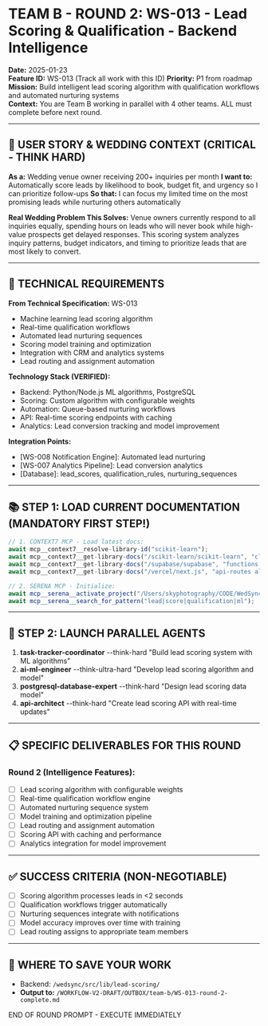 # TEAM B - ROUND 2: WS-013 - Lead Scoring & Qualification - Backend Intelligence

**Date:** 2025-01-23  
**Feature ID:** WS-013 (Track all work with this ID)
**Priority:** P1 from roadmap  
**Mission:** Build intelligent lead scoring algorithm with qualification workflows and automated nurturing systems  
**Context:** You are Team B working in parallel with 4 other teams. ALL must complete before next round.

---

## 🎯 USER STORY & WEDDING CONTEXT (CRITICAL - THINK HARD)

**As a:** Wedding venue owner receiving 200+ inquiries per month
**I want to:** Automatically score leads by likelihood to book, budget fit, and urgency so I can prioritize follow-ups
**So that:** I can focus my limited time on the most promising leads while nurturing others automatically

**Real Wedding Problem This Solves:**
Venue owners currently respond to all inquiries equally, spending hours on leads who will never book while high-value prospects get delayed responses. This scoring system analyzes inquiry patterns, budget indicators, and timing to prioritize leads that are most likely to convert.

---

## 🎯 TECHNICAL REQUIREMENTS

**From Technical Specification:** WS-013
- Machine learning lead scoring algorithm
- Real-time qualification workflows
- Automated lead nurturing sequences
- Scoring model training and optimization
- Integration with CRM and analytics systems
- Lead routing and assignment automation

**Technology Stack (VERIFIED):**
- Backend: Python/Node.js ML algorithms, PostgreSQL
- Scoring: Custom algorithm with configurable weights
- Automation: Queue-based nurturing workflows
- API: Real-time scoring endpoints with caching
- Analytics: Lead conversion tracking and model improvement

**Integration Points:**
- [WS-008 Notification Engine]: Automated lead nurturing
- [WS-007 Analytics Pipeline]: Lead conversion analytics
- [Database]: lead_scores, qualification_rules, nurturing_sequences

---

## 📚 STEP 1: LOAD CURRENT DOCUMENTATION (MANDATORY FIRST STEP!)

```typescript
// 1. CONTEXT7 MCP - Load latest docs:
await mcp__context7__resolve-library-id("scikit-learn");
await mcp__context7__get-library-docs("/scikit-learn/scikit-learn", "classification scoring", 4000);
await mcp__context7__get-library-docs("/supabase/supabase", "functions triggers", 3000);
await mcp__context7__get-library-docs("/vercel/next.js", "api-routes algorithms", 3000);

// 2. SERENA MCP - Initialize:
await mcp__serena__activate_project("/Users/skyphotography/CODE/WedSync-2.0/WedSync2/wedsync");
await mcp__serena__search_for_pattern("lead|score|qualification|ml");
```

---

## 🚀 STEP 2: LAUNCH PARALLEL AGENTS

1. **task-tracker-coordinator** --think-hard "Build lead scoring system with ML algorithms"
2. **ai-ml-engineer** --think-ultra-hard "Develop lead scoring algorithm and model"
3. **postgresql-database-expert** --think-hard "Design lead scoring data model"
4. **api-architect** --think-hard "Create lead scoring API with real-time updates"

---

## 📋 SPECIFIC DELIVERABLES FOR THIS ROUND

### Round 2 (Intelligence Features):
- [ ] Lead scoring algorithm with configurable weights
- [ ] Real-time qualification workflow engine
- [ ] Automated nurturing sequence system
- [ ] Model training and optimization pipeline
- [ ] Lead routing and assignment automation
- [ ] Scoring API with caching and performance
- [ ] Analytics integration for model improvement

---

## ✅ SUCCESS CRITERIA (NON-NEGOTIABLE)

- [ ] Scoring algorithm processes leads in <2 seconds
- [ ] Qualification workflows trigger automatically
- [ ] Nurturing sequences integrate with notifications
- [ ] Model accuracy improves over time with training
- [ ] Lead routing assigns to appropriate team members

---

## 💾 WHERE TO SAVE YOUR WORK

- Backend: `/wedsync/src/lib/lead-scoring/`
- **Output to:** `/WORKFLOW-V2-DRAFT/OUTBOX/team-b/WS-013-round-2-complete.md`

END OF ROUND PROMPT - EXECUTE IMMEDIATELY